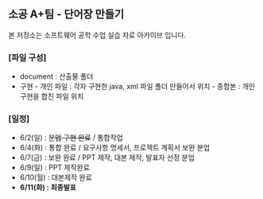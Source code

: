 ﻿## 소공 A+팀 - 단어장 만들기

본 저장소는 소프트웨어 공학 수업 실습 자료 아카이브 입니다.

### [파일 구성]

- document : 산출물 폴더
- 구현 
       - 개인 파일 : 각자 구현한 java, xml 파일 폴더 만들어서 위치
       - 종합본 : 개인 구현을 합친 파일 위치


### [일정]
  - 6/2(일) : ~~분업 구현 완료~~ / 통합작업
   - 6/4(화) : 통합 완료 / 요구사항 명세서, 프로젝트 계획서 보완 분업
   - 6/7(금) : 보완 완료 / PPT 제작, 대본 제작, 발표자 선정 분업
   - 6/9(일) : PPT 제작완료
   - 6/10(월) : 대본제작 완료
   - **6/11(화) : 최종발표**

